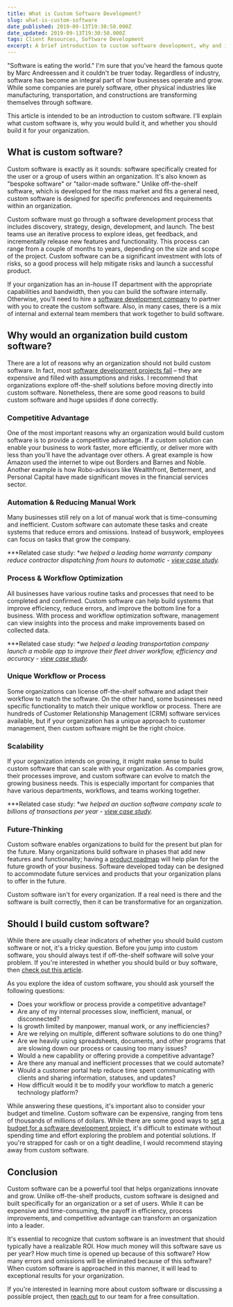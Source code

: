 ```yaml
---
title: What is Custom Software Development?
slug: what-is-custom-software
date_published: 2019-09-13T19:30:50.000Z
date_updated: 2019-09-13T19:30:50.000Z
tags: Client Resources, Software Development
excerpt: A brief introduction to custom software development, why and if you should build.
---
```


"Software is eating the world." I'm sure that you've heard the famous quote by Marc Andreessen and it couldn't be truer today. Regardless of industry, software has become an integral part of how businesses operate and grow. While some companies are purely software, other physical industries like manufacturing, transportation, and constructions are transforming themselves through software.

This article is intended to be an introduction to custom software. I'll explain what custom software is, why you would build it, and whether you should build it for your organization.

## What is custom software?

Custom software is exactly as it sounds: software specifically created for the user or a group of users within an organization. It's also known as "bespoke software" or "tailor-made software." Unlike off-the-shelf software, which is developed for the mass market and fits a general need, custom software is designed for specific preferences and requirements within an organization.

Custom software must go through a software development process that includes discovery, strategy, design, development, and launch. The best teams use an iterative process to explore ideas, get feedback, and incrementally release new features and functionality. This process can range from a couple of months to years, depending on the size and scope of the project. Custom software can be a significant investment with lots of risks, so a good process will help mitigate risks and launch a successful product.

If your organization has an in-house IT department with the appropriate capabilities and bandwidth, then you can build the software internally. Otherwise, you'll need to hire a [software development company](https://kohactive.com) to partner with you to create the custom software. Also, in many cases, there is a mix of internal and external team members that work together to build software.

## Why would an organization build custom software?

There are a lot of reasons why an organization should not build custom software. In fact, most [software development projects fail](https://www.projectsmart.co.uk/white-papers/chaos-report.pdf) – they are expensive and filled with assumptions and risks. I recommend that organizations explore off-the-shelf solutions before moving directly into custom software. Nonetheless, there are some good reasons to build custom software and huge upsides if done correctly.

### Competitive Advantage

One of the most important reasons why an organization would build custom software is to provide a competitive advantage. If a custom solution can enable your business to work faster, more efficiently, or deliver more with less than you'll have the advantage over others. A great example is how Amazon used the internet to wipe out Borders and Barnes and Noble. Another example is how Robo-advisors like Wealthfront, Betterment, and Personal Capital have made significant moves in the financial services sector.

### Automation & Reducing Manual Work

Many businesses still rely on a lot of manual work that is time-consuming and inefficient. Custom software can automate these tasks and create systems that reduce errors and omissions. Instead of busywork, employees can focus on tasks that grow the company.

***Related case study: **we helped a leading home warranty company reduce contractor dispatching from hours to automatic - [view case study](https://www.kohactive.com/work/select-home-warranty/).*

### Process & Workflow Optimization

All businesses have various routine tasks and processes that need to be completed and confirmed. Custom software can help build systems that improve efficiency, reduce errors, and improve the bottom line for a business. With process and workflow optimization software, management can view insights into the process and make improvements based on collected data.

***Related case study: **we helped a leading transportation company launch a mobile app to improve their fleet driver workflow, efficiency and accuracy - [view case study](https://www.kohactive.com/work/logistics-fleet-driver-mobile-app/).*

### Unique Workflow or Process

Some organizations can license off-the-shelf software and adapt their workflow to match the software. On the other hand, some businesses need specific functionality to match their unique workflow or process. There are hundreds of Customer Relationship Management (CRM) software services available, but if your organization has a unique approach to customer management, then custom software might be the right choice.

### Scalability

If your organization intends on growing, it might make sense to build custom software that can scale with your organization. As companies grow, their processes improve, and custom software can evolve to match the growing business needs. This is especially important for companies that have various departments, workflows, and teams working together.

***Related case study: **we helped an auction software company scale to billions of transactions per year - [view case study](https://www.kohactive.com/work/nextlot-auction-software/).*

### Future-Thinking

Custom software enables organizations to build for the present but plan for the future. Many organizations build software in phases that add new features and functionality; having a [product roadmap](https://blog.kohactive.com/what-is-a-product-roadmap-and-why-you-need-one/) will help plan for the future growth of your business. Software developed today can be designed to accommodate future services and products that your organization plans to offer in the future.

Custom software isn't for every organization. If a real need is there and the software is built correctly, then it can be transformative for an organization.

## Should I build custom software?

While there are usually clear indicators of whether you should build custom software or not, it's a tricky question. Before you jump into custom software, you should always test if off-the-shelf software will solve your problem. If you're interested in whether you should build or buy software, then [check out this article](https://blog.kohactive.com/build-vs-buy-software/).

As you explore the idea of custom software, you should ask yourself the following questions:

- Does your workflow or process provide a competitive advantage?
- Are any of my internal processes slow, inefficient, manual, or disconnected?
- Is growth limited by manpower, manual work, or any inefficiencies?
- Are we relying on multiple, different software solutions to do one thing?
- Are we heavily using spreadsheets, documents, and other programs that are slowing down our process or causing too many issues?
- Would a new capability or offering provide a competitive advantage?
- Are there any manual and inefficient processes that we could automate?
- Would a customer portal help reduce time spent communicating with clients and sharing information, statuses, and updates?
- How difficult would it be to modify your workflow to match a generic technology platform?

While answering these questions, it's important also to consider your budget and timeline. Custom software can be expensive, ranging from tens of thousands of millions of dollars. While there are some good ways to [set a budget for a software development project](https://blog.kohactive.com/setting-a-budget-for-software-development-projects/), it's difficult to estimate without spending time and effort exploring the problem and potential solutions. If you're strapped for cash or on a tight deadline, I would recommend staying away from custom software.

## Conclusion

Custom software can be a powerful tool that helps organizations innovate and grow. Unlike off-the-shelf products, custom software is designed and built specifically for an organization or a set of users. While it can be expensive and time-consuming, the payoff in efficiency, process improvements, and competitive advantage can transform an organization into a leader.

It's essential to recognize that custom software is an investment that should typically have a realizable ROI. How much money will this software save us per year? How much time is opened up because of this software? How many errors and omissions will be eliminated because of this software? When custom software is approached in this manner, it will lead to exceptional results for your organization.

If you're interested in learning more about custom software or discussing a possible project, then [reach out](https://ww.kohactive.com/contact/) to our team for a free consultation.
